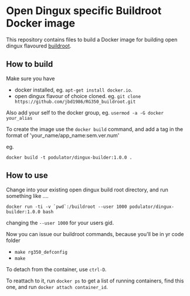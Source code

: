 # Open Dingux specific Buildroot Docker image
This repository contains files to build a Docker image for building open dingux flavoured [buildroot](http://buildroot.org/).

## How to build

Make sure you have 

- docker installed, eg. `apt-get install docker.io`.
- open dingux flavour of choice cloned. eg. `git clone https://github.com/jbd1986/RG350_buildroot.git`

Also add your self to the docker group, eg.  `usermod -a -G docker your_alias`

To create the image use the `docker build` command, and add a tag in the format of 'your_name/app_name:sem.ver.num'

eg.

```
docker build -t podulator/dingux-builder:1.0.0 .
```

## How to use

Change into your existing open dingux build root directory, and run something like ....

```
docker run -ti -v `pwd`:/buildroot --user 1000 podulator/dingux-builder:1.0.0 bash
```

changing the `--user 1000` for your users gid.


Now you can issue our buildroot commands, because you'll be in yr code folder

- `make rg350_defconfig`
- `make`

To detach from the container, use `ctrl-D`.

To reattach to it, run `docker ps` to get a list of running containers, find this one, and run `docker attach container_id`.

